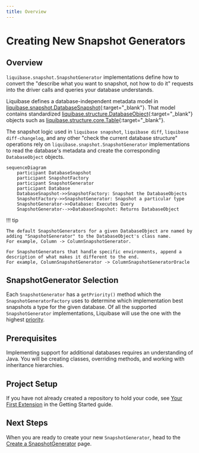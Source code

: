 ```yaml
---
title: Overview
---
```


# Creating New Snapshot Generators

## Overview

`liquibase.snapshot.SnapshotGenerator` implementations define how to convert the "describe what you want to snapshot, not how to do it" requests 
into the driver calls and queries your database understands.

Liquibase defines a database-independent metadata model in [liquibase.snapshot.DatabaseSnapshot](https://javadocs.liquibase.com/liquibase-core/liquibase/snapshot/DatabaseSnapshot.html){:target="_blank"}.
That model contains standardized [liquibase.structure.DatabaseObject](https://javadocs.liquibase.com/liquibase-core/liquibase/structure/DatabaseObject.html){:target="_blank"} objects such as
[liquibase.structure.core.Table](https://javadocs.liquibase.com/liquibase-core/liquibase/structure/core/Table.html){:target="_blank"}.

The snapshot logic used in `liquibase snapshot`, `liquibase diff`, `liquibase diff-changelog`, and any other "check the current database structure" operations rely on `liquibase.snapshot.SnapshotGenerator`
implementations to read the database's metadata and create the corresponding `DatabaseObject` objects.

```mermaid
sequenceDiagram
    participant DatabaseSnapshot
    participant SnapshotFactory
    participant SnapshotGenerator
    participant Database
    DatabaseSnapshot->>SnapshotFactory: Snapshot the DatabaseObjects
    SnapshotFactory->>SnapshotGenerator: Snapshot a particular type
    SnapshotGenerator->>Database: Executes Query
    SnapshotGenerator-->>DatabaseSnapshot: Returns DatabaseObject
```

!!! tip

    The default SnapshotGenerators for a given DatabaseObject are named by adding "SnapshotGenerator" to the DatabaseObject's class name.
    For example, Column -> ColumnSnapshotGenerator.

    For SnapshotGenerators that handle specific environments, append a description of what makes it different to the end.
    For example, ColumnSnapshotGenerator -> ColumnSnapshotGeneratorOracle


## SnapshotGenerator Selection

Each `SnapshotGenerator` has a `getPriority()` method which the `SnapshotGeneratorFactory` uses to determine which implementation best snapshots a type for the given database.
Of all the supported `SnapshotGenerator` implementations, Liquibase will use the one with the highest [priority](../../references/priority.md).

## Prerequisites

Implementing support for additional databases requires an understanding of Java. You will be creating classes, overriding methods, and working with inheritance hierarchies.

## Project Setup

If you have not already created a repository to hold your code, see [Your First Extension](../../your-first-extension.md) in the Getting Started guide.

## Next Steps

When you are ready to create your new `SnapshotGenerator`, head to the [Create a SnapshotGenerator](create.md) page.